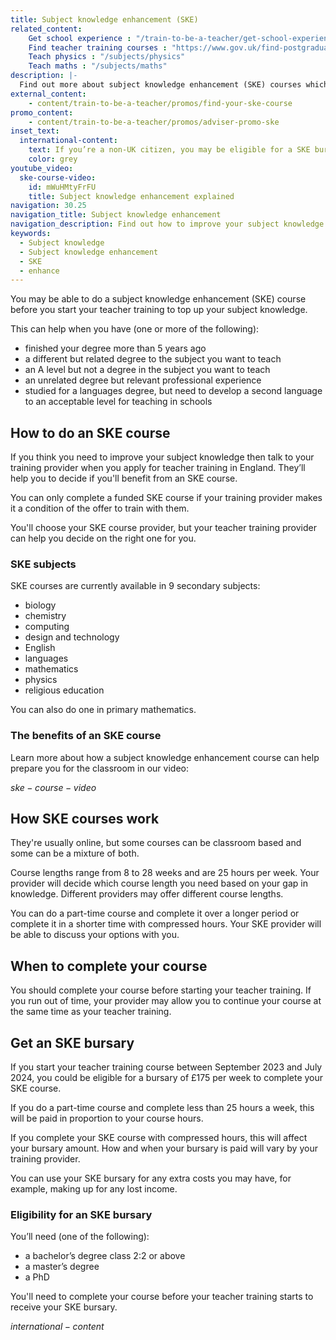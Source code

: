 ```yaml
---
title: Subject knowledge enhancement (SKE)
related_content:
    Get school experience : "/train-to-be-a-teacher/get-school-experience"
    Find teacher training courses : "https://www.gov.uk/find-postgraduate-teacher-training-courses"
    Teach physics : "/subjects/physics"
    Teach maths : "/subjects/maths"
description: |-
  Find out more about subject knowledge enhancement (SKE) courses which will help you brush up your knowledge on the subject you want to teach.
external_content:
    - content/train-to-be-a-teacher/promos/find-your-ske-course
promo_content:
    - content/train-to-be-a-teacher/promos/adviser-promo-ske
inset_text:
  international-content:
    text: If you’re a non-UK citizen, you may be eligible for a SKE bursary if you’re training to teach physics or modern foreign languages.
    color: grey
youtube_video:
  ske-course-video:
    id: mWuHMtyFrFU
    title: Subject knowledge enhancement explained
navigation: 30.25
navigation_title: Subject knowledge enhancement
navigation_description: Find out how to improve your subject knowledge with a subject knowledge enhancement (SKE) course.
keywords:
  - Subject knowledge
  - Subject knowledge enhancement
  - SKE
  - enhance
---
```


You may be able to do a subject knowledge enhancement (SKE) course before you start your teacher training to top up your subject knowledge.

This can help when you have (one or more of the following):

* finished your degree more than 5 years ago
* a different but related degree to the subject you want to teach
* an A level but not a degree in the subject you want to teach
* an unrelated degree but relevant professional experience
* studied for a languages degree, but need to develop a second language to an acceptable level for teaching in schools

## How to do an SKE course

If you think you need to improve your subject knowledge then talk to your training provider when you apply for teacher training in England. They’ll help you to decide if you'll benefit from an SKE course. 

You can only complete a funded SKE course if your training provider makes it a condition of the offer to train with them.

You'll choose your SKE course provider, but your teacher training provider can help you decide on the right one for you.

### SKE subjects

SKE courses are currently available in 9 secondary subjects:

* biology
* chemistry
* computing
* design and technology
* English
* languages
* mathematics
* physics
* religious education

You can also do one in primary mathematics.

### The benefits of an SKE course

Learn more about how a subject knowledge enhancement course can help prepare you for the classroom in our video:

$ske-course-video$

## How SKE courses work

They're usually online, but some courses can be classroom based and some can be a mixture of both. 

Course lengths range from 8 to 28 weeks and are 25 hours per week. Your provider will decide which course length you need based on your gap in knowledge. Different providers may offer different course lengths.

You can do a part-time course and complete it over a longer period or complete it in a shorter time with compressed hours. Your SKE provider will be able to discuss your options with you.

## When to complete your course

You should complete your course before starting your teacher training. If you run out of time, your provider may allow you to continue your course at the same time as your teacher training.

## Get an SKE bursary

If you start your teacher training course between September 2023 and July 2024, you could be eligible for a bursary of £175 per week to complete your SKE course. 

If you do a part-time course and complete less than 25 hours a week, this will be paid in proportion to your course hours.

If you complete your SKE course with compressed hours, this will affect your bursary amount. How and when your bursary is paid will vary by your training provider.

You can use your SKE bursary for any extra costs you may have, for example, making up for any lost income.

### Eligibility for an SKE bursary

You’ll need (one of the following):

* a bachelor’s degree class 2:2 or above 
* a master’s degree
* a PhD

You'll need to complete your course before your teacher training starts to receive your SKE bursary.

$international-content$
